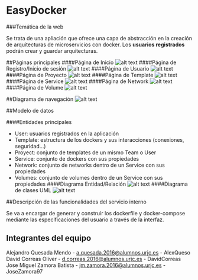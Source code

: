 # EasyDocker
###Temática de la web

Se trata de una apliación que ofrece una capa de abstracción en la creación de arquitecturas de microservicios con 
docker. Los **usuarios registrados** podrán crear y guardar arquitecturas.

##Páginas principales
####Página de Inicio
![alt text](/src/main/resources/static/PNG/paginaDeInicio.PNG "Página de Inicio")
####Página de Registro/Inicio de sesión
![alt text](/src/main/resources/static/PNG/paginaDeRegistro.PNG "Página de Registro/Inicio de sesión")
####Página de Usuario
![alt text](/src/main/resources/static/PNG/paginaDeUsuario.PNG "Página de Usuario")
####Página de Proyecto
![alt text](/src/main/resources/static/PNG/paginaDeProyecto.PNG "Página de Proyecto")
####Página de Template
![alt text](/src/main/resources/static/PNG/paginaDeTemplate.PNG "Página de Template")
####Página de Service
![alt text](/src/main/resources/static/PNG/paginaDeTemplate.PNG "Página de Service")
####Página de Network
![alt text](/src/main/resources/static/PNG/paginaDeTemplate.PNG "Página de Network")
####Página de Volume
![alt text](/src/main/resources/static/PNG/paginaDeTemplate.PNG "Página de Volume")

##Diagrama de navegación
![alt text](/src/main/resources/static/PNG/diagramaNavegacion.png "Diagrama de navegación")

##Modelo de datos

####Entidades principales
- User: usuarios registrados en la aplicación  
- Template: estructura de los dockers y sus interacciones (conexiones, seguridad...)
- Proyect: conjunto de templates de un mismo Team o User
- Service: conjunto de dockers con sus propiedades
- Network: conjunto de networks dentro de un Service con sus propiedades
- Volumes: conjunto de volumes dentro de un Service con sus propiedades
####Diagrama Entidad/Relación
![alt text](/src/main/resources/static/PNG/diagramaER.png "Diagrama ER")
####Diagrama de clases UML
![alt text](/src/main/resources/static/PNG/diagramaClasesUML.png "Diagrama clases UML")

##Descripción de las funcionalidades del servicio interno

Se va a encargar de generar y construir los dockerfile y docker-compose mediante las especificaciones del usuario a 
través de la interfaz.

## Integrantes del equipo
Alejandro Quesada Mendo - a.quesada.2016@alumnos.urjc.es - AlexQueso   
David Correas Oliver - d.correas.2016@alumnos.urjc.es - DavidCorreas  
Jose Miguel Zamora Batista - jm.zamora.2016@alumnos.urjc.es - JoseZamora97  